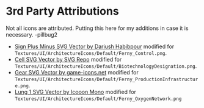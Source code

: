 # 3rd Party Attributions

Not all icons are attributed. Putting this here for my additions in case it is necessary. -pillbug2

* [Sign Plus Minus SVG Vector by Dariush Habibpour](https://www.svgrepo.com/svg/489613/sign-plus-minus)
  modified for `Textures/UI/ArchitectureIcons/Default/Ferny_Control.png`.
* [Cell SVG Vector by SVG Repo](https://www.svgrepo.com/svg/201559/cell)
  modified for `Textures/UI/ArchitectureIcons/Default/BiotechnologyDesignation.png`.
* [Gear SVG Vector by game-icons.net](https://www.svgrepo.com/svg/479352/gear)
  modified for `Textures/UI/ArchitectureIcons/Default/Ferny_ProductionInfrastructure.png`.
* [Lung 1 SVG Vector by Icooon Mono](https://www.svgrepo.com/svg/482747/lung-1)
  modified for `Textures/UI/ArchitectureIcons/Default/Ferny_OxygenNetwork.png`
